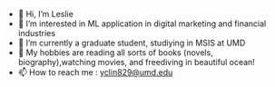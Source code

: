- 👋 Hi, I’m Leslie
- 👀 I’m interested in ML application in digital marketing and financial industries
- 🌱 I’m currently a graduate student, studiying in MSIS at UMD
- 💞️ My hobbies are reading all sorts of books (novels, biography),watching movies, and freediving in beautiful ocean!
- 📫 How to reach me : yclin829@umd.edu

<!---
leslie-linn/leslie-linn is a ✨ special ✨ repository because its `README.md` (this file) appears on your GitHub profile.
You can click the Preview link to take a look at your changes.
--->

